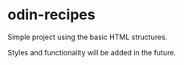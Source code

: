 # odin-recipes

Simple project using the basic HTML structures.

Styles and functionality will be added in the future.